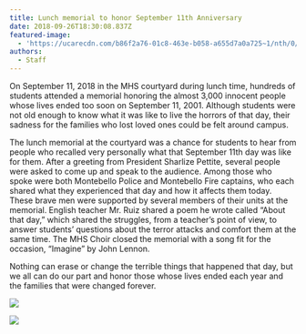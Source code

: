 ```yaml
---
title: Lunch memorial to honor September 11th Anniversary
date: 2018-09-26T18:30:08.837Z
featured-image:
  - 'https://ucarecdn.com/b86f2a76-01c8-463e-b058-a655d7a0a725~1/nth/0/'
authors:
  - Staff
---
```

On September 11, 2018 in the MHS courtyard during lunch time, hundreds of students attended a memorial honoring the almost 3,000 innocent people whose lives ended too soon on September 11, 2001. Although students were not old enough to know what it was like to live the horrors of that day, their sadness for the families who lost loved ones could be felt around campus.

The lunch memorial at the courtyard was a chance for students to hear from people who recalled very personally what that September 11th day was like for them. After a greeting from President Sharlize Pettite, several people were asked to come up and speak to the audience. Among those who spoke were both Montebello Police and Montebello Fire captains, who each shared what they experienced that day and how it affects them today. These brave men were supported by several members of their units at the memorial. English teacher Mr. Ruiz shared a poem he wrote called “About that day,” which shared the struggles, from a teacher’s point of view, to answer students’ questions about the terror attacks and comfort them at the same time. The MHS Choir closed the memorial with a song fit for the occasion, “Imagine” by John Lennon.  

Nothing can erase or change the terrible things that happened that day, but we all can do our part and honor those whose lives ended each year and the families that were changed forever.

![](https://ucarecdn.com/f007a1b1-b7bb-49a1-b5bd-e96b4bb1186f~1/nth/0/)

![](https://ucarecdn.com/eeef9174-706b-4227-9fe7-5c1513937770~1/nth/0/)
